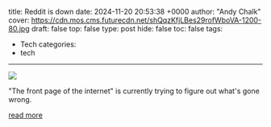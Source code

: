 title: Reddit is down
date: 2024-11-20 20:53:38 +0000
author: "Andy Chalk"
cover: https://cdn.mos.cms.futurecdn.net/shQqzKfjLBes29rofWboVA-1200-80.jpg
draft: false
top: false
type: post
hide: false
toc: false
tags:
  - Tech
categories:
  - tech
---

![](https://cdn.mos.cms.futurecdn.net/shQqzKfjLBes29rofWboVA-1200-80.jpg)

"The front page of the internet" is currently trying to figure out what's gone wrong.

[read more](https://www.pcgamer.com/games/reddit-is-down-november-20-2024/)
